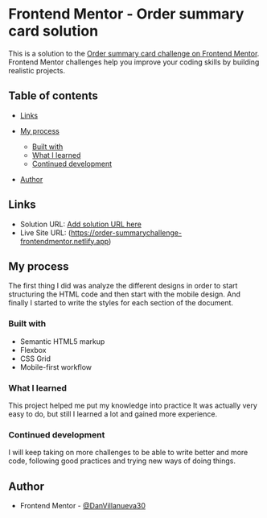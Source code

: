 # Frontend Mentor - Order summary card solution

This is a solution to the [Order summary card challenge on Frontend Mentor](https://www.frontendmentor.io/challenges/order-summary-component-QlPmajDUj). Frontend Mentor challenges help you improve your coding skills by building realistic projects. 

## Table of contents

  - [Links](#links)
- [My process](#my-process)
  - [Built with](#built-with)
  - [What I learned](#what-i-learned)
  - [Continued development](#continued-development)

- [Author](#author)

## Links

- Solution URL: [Add solution URL here](https://your-solution-url.com)
- Live Site URL: (https://order-summarychallenge-frontendmentor.netlify.app)

## My process
  The first thing I did was analyze the different designs in order to start structuring the HTML code and then start with the mobile design.
  And finally I started to write the styles for each section of the document.

### Built with

- Semantic HTML5 markup
- Flexbox
- CSS Grid
- Mobile-first workflow

### What I learned

  This project helped me put my knowledge into practice
  It was actually very easy to do, but still I learned a lot and gained more experience.

### Continued development

  I will keep taking on more challenges to be able to write better and more code, following good practices and trying new ways of doing things.



## Author
- Frontend Mentor - [@DanVillanueva30](https://www.frontendmentor.io/profile/DanVillanueva30)
 


